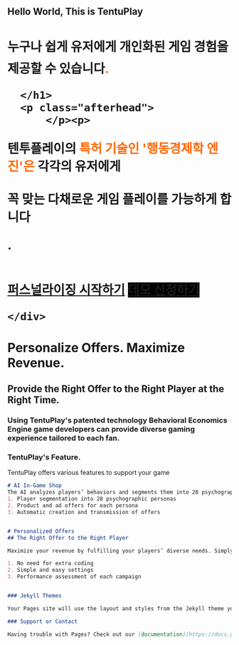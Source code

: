 ## Hello World, This is TentuPlay

<div class="left aligned container">
    <div class="content">
      <h1>
          <span class="condensed">누구나 쉽게 유저에게&nbsp;</span><span style="line-height: 54px;">개인화된 게임 경험을</span> <span class="condensed" style="">제공할 수 있습니다<span style="color: rgb(255, 105, 0); font-weight: bold;">.</span></span>

      </h1>
      <p class="afterhead">
          </p><p> 
  <span style=""> 텐투플레이의
  <span style="color: rgb(255, 105, 0); font-weight: bold;"> 특허 기술인 '행동경제학 엔진'은 </span>
  각각의 유저에게 <br>  
  꼭 <span style="font-weight: bold;">  맞는 다채로운 게임 플레이를 가능하게 </span>  합니다

  </span>.<br><br>
</p><div id="container">
    <a class="primary button" href="https://console.tentuplay.io/" target="_blank" style="">퍼스널라이징 시작하기</a>
    <a class="primary button" href="https://meetings.hubspot.com/h-kwon/tentuplay-demo" target="_blank" style="background-color: rgb(0, 0, 0) !important; border-color: rgb(0, 0, 0) !important;">
      데모 신청하기  </a>
</div>
  
    </div>
  </div>

<H1> Personalize Offers. Maximize Revenue. </H1>
<H2> Provide the Right Offer to the Right Player at the Right Time. </H2>
<H3> Using TentuPlay's patented technology Behavioral Economics Engine game developers can provide diverse gaming experience tailored to each fan. </H3>



### TentuPlay's Feature.

TentuPlay offers various features to support your game

```markdown
# AI In-Game Shop
The AI analyzes players’ behaviors and segments them into 28 psychographic personas from Smart and Busy players to Character Collectors to PvP Lovers and many more. It also creates and sends offers in the context tailored to each Persona to maximize the conversion rate and revenue.
1. Player segmentation into 28 psychographic personas
2. Product and ad offers for each persona
3. Automatic creation and transmission of offers


# Personalized Offers
## The Right Offer to the Right Player

Maximize your revenue by fulfilling your players’ diverse needs. Simply set the product to offer, the target player group, the transmission timing, and the UI on the console. No need for extra coding. TENTUPLAY will send the offers to the players right away once the settings done.

1. No need for extra coding
2. Simple and easy settings
3. Performance assessment of each campaign


### Jekyll Themes

Your Pages site will use the layout and styles from the Jekyll theme you have selected in your [repository settings](https://github.com/Sentience-TentuPlay/Sentience-TentuPlay.github.io/settings/pages). The name of this theme is saved in the Jekyll `_config.yml` configuration file.

### Support or Contact

Having trouble with Pages? Check out our [documentation](https://docs.github.com/categories/github-pages-basics/) or [contact support](https://support.github.com/contact) and we’ll help you sort it out.

